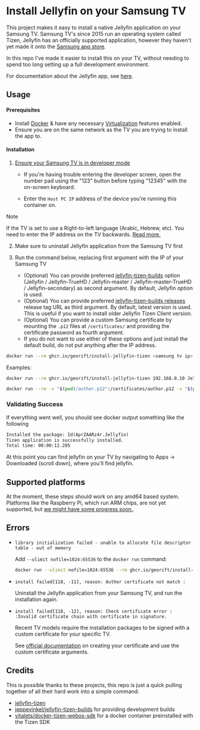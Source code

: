 # Install Jellyfin on your Samsung TV

This project makes it easy to install a native Jellyfin application on your
Samsung TV. Samsung TV's since 2015 run an operating system called Tizen,
Jellyfin has an officially supported application, however they haven't yet made
it onto the [Samsung app store](https://github.com/jellyfin/jellyfin-tizen/issues/94).

In this repo I've made it easier to install this on your TV, without needing to
spend too long setting up a full development environment.

For documentation about the Jellyfin app, see [here](https://github.com/jellyfin/jellyfin-tizen).

## Usage

#### Prerequisites
- Install [Docker](https://www.docker.com/get-started/) & have any necessary [Virtualization](https://support.microsoft.com/en-us/windows/enable-virtualization-on-windows-11-pcs-c5578302-6e43-4b4b-a449-8ced115f58e1) features enabled.
- Ensure you are on the same network as the TV you are trying to install the app to.
#### Installation
1. [Ensure your Samsung TV is in developer mode](https://developer.samsung.com/smarttv/develop/getting-started/using-sdk/tv-device.html#Connecting-the-TV-and-SDK)

   - If you're having trouble entering the developer screen, open the number pad using the "123" button before typing "12345" with the on-screen keyboard.

   - Enter the `Host PC IP` address of the device you're running this container on.

> [!NOTE]
> If the TV is set to use a Right-to-left language (Arabic, Hebrew, etc). You need to enter the IP address on the TV backwards. [Read more.](https://github.com/Georift/install-jellyfin-tizen/issues/30)

2. Make sure to uninstall Jellyfin application from the Samsung TV first

3. Run the command below, replacing first argument with the IP of your Samsung TV

   - (Optional) You can provide preferred [jellyfin-tizen-builds](https://github.com/jeppevinkel/jellyfin-tizen-builds) option (Jellyfin / Jellyfin-TrueHD / Jellyfin-master / Jellyfin-master-TrueHD / Jellyfin-secondary) as second argument. By default, Jellyfin option is used.
   - (Optional) You can provide preferred [jellyfin-tizen-builds releases](https://github.com/jeppevinkel/jellyfin-tizen-builds/releases) release tag URL as third argument. By default, latest version is used. This is useful if you want to install older Jellyfin Tizen Client version.
   - (Optional) You can provide a custom Samsung certificate by mounting the `.p12` files at `/certificates/` and providing the certificate password as fourth argument.
   - If you do not want to use either of these options and just install the default build, do not put anything after the IP address.

```bash
docker run --rm ghcr.io/georift/install-jellyfin-tizen <samsung tv ip> <build option> <tag url> <certificate password>
```

Examples:

```bash
docker run --rm ghcr.io/georift/install-jellyfin-tizen 192.168.0.10 Jellyfin-TrueHD "https://github.com/jeppevinkel/jellyfin-tizen-builds/releases/tag/2024-05-13-0139"
```


```bash
docker run --rm -v "$(pwd)/author.p12":/certificates/author.p12 -v "$(pwd)/distributor.p12":/certificates/distributor.p12 ghcr.io/georift/install-jellyfin-tizen 192.168.0.10 Jellyfin "" 'CertPassw0rd!' # Third argument empty to use latest tag
```

### Validating Success

If everything went well, you should see docker output something like the following

```txt
Installed the package: Id(AprZAARz4r.Jellyfin)
Tizen application is successfully installed.
Total time: 00:00:12.205
```

At this point you can find jellyfin on your TV by navigating to Apps -> Downloaded (scroll down), where you'll find jellyfin.

## Supported platforms

At the moment, these steps should work on any amd64 based system. Platforms
like the Raspberry Pi, which run ARM chips, are not yet supported, but
[we might have some progress soon.](https://github.com/Georift/install-jellyfin-tizen/issues/10).

## Errors

- `library initialization failed - unable to allocate file descriptor table - out of memory`

  Add `--ulimit nofile=1024:65536` to the `docker run` command:

  ```bash
  docker run --ulimit nofile=1024:65536 --rm ghcr.io/georift/install-jellyfin-tizen <samsung tv ip> <build option> <tag url>
  ```

- `install failed[118, -11], reason: Author certificate not match :`

  Uninstall the Jellyfin application from your Samsung TV, and run the installation again.

- `install failed[118, -12], reason: Check certificate error : :Invalid certificate chain with certificate in signature.`

  Recent TV models require the installation packages to be signed with a custom certificate for your specific TV.

  See [official documentation](https://developer.samsung.com/smarttv/develop/getting-started/setting-up-sdk/creating-certificates.html) on creating your certificate and use the custom certificate arguments.

## Credits

This is possible thanks to these projects, this repo is just a quick pulling together
of all their hard work into a simple command:

- [jellyfin-tizen](https://github.com/jellyfin/jellyfin-tizen)
- [jeppevinkel/jellyfin-tizen-builds](https://github.com/jeppevinkel/jellyfin-tizen-builds) for providing development builds
- [vitalets/docker-tizen-webos-sdk](https://github.com/vitalets/docker-tizen-webos-sdk) for a docker container preinstalled with the Tizen SDK
